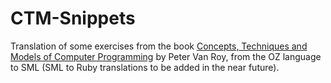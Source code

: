 # CTM-Snippets
Translation of some exercises from the book [Concepts, Techniques and Models of Computer Programming](https://www.amazon.com/Concepts-Techniques-Models-Computer-Programming/dp/0262220695) by Peter Van Roy, from the OZ language to SML (SML to Ruby translations to be added in the near future).
